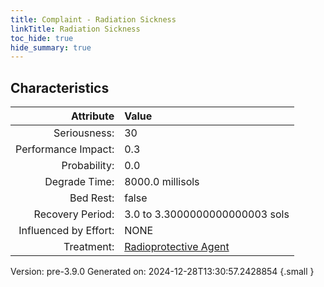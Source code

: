 ```yaml
---
title: Complaint - Radiation Sickness
linkTitle: Radiation Sickness
toc_hide: true
hide_summary: true
---
```


## Characteristics

| Attribute      | Value |
|--------:|:------|
|Seriousness:|30|
|Performance Impact:|0.3|
|Probability:|0.0|
|Degrade Time:|8000.0 millisols|
|Bed Rest:|false|
|Recovery Period:|3.0 to 3.3000000000000003 sols|
|Influenced by Effort:|NONE|
|Treatment:|[Radioprotective Agent](/docs/definitions/treatment/radioprotective-agent)|
 

Version: pre-3.9.0 Generated on: 2024-12-28T13:30:57.2428854
{.small }